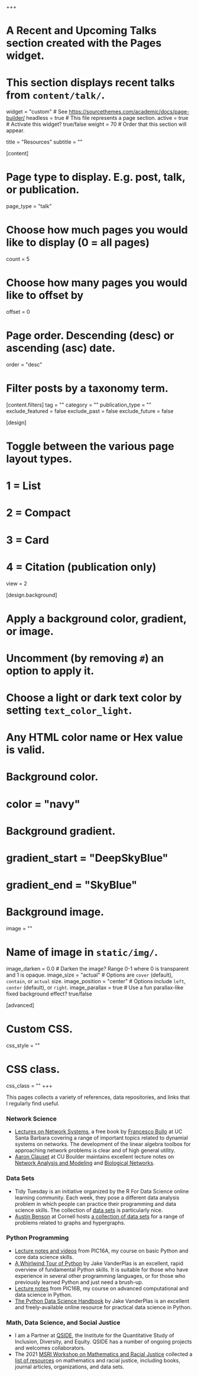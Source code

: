 +++
# A Recent and Upcoming Talks section created with the Pages widget.
# This section displays recent talks from `content/talk/`.

widget = "custom"  # See https://sourcethemes.com/academic/docs/page-builder/
headless = true  # This file represents a page section.
active = true  # Activate this widget? true/false
weight = 70  # Order that this section will appear.

title = "Resources"
subtitle = ""

[content]
  # Page type to display. E.g. post, talk, or publication.
  page_type = "talk"
  
  # Choose how much pages you would like to display (0 = all pages)
  count = 5
  
  # Choose how many pages you would like to offset by
  offset = 0

  # Page order. Descending (desc) or ascending (asc) date.
  order = "desc"

  # Filter posts by a taxonomy term.
  [content.filters]
    tag = ""
    category = ""
    publication_type = ""
    exclude_featured = false
    exclude_past = false
    exclude_future = false
    
[design]
  # Toggle between the various page layout types.
  #   1 = List
  #   2 = Compact
  #   3 = Card
  #   4 = Citation (publication only)
  view = 2
  
[design.background]
  # Apply a background color, gradient, or image.
  #   Uncomment (by removing `#`) an option to apply it.
  #   Choose a light or dark text color by setting `text_color_light`.
  #   Any HTML color name or Hex value is valid.

  # Background color.
  # color = "navy"
  
  # Background gradient.
  # gradient_start = "DeepSkyBlue"
  # gradient_end = "SkyBlue"
  
  # Background image.
  image = ""  
  # Name of image in `static/img/`.
  image_darken = 0.0  # Darken the image? Range 0-1 where 0 is transparent and 1 is opaque.
  image_size = "actual"  #  Options are `cover` (default), `contain`, or `actual` size.
  image_position = "center"  # Options include `left`, `center` (default), or `right`.
  image_parallax = true  # Use a fun parallax-like fixed background effect? true/false
  
[advanced]
 # Custom CSS. 
 css_style = ""
 
 # CSS class.
 css_class = ""
+++



This pages collects a variety of references, data repositories, and links that I regularly find useful. 


### Network Science

- [Lectures on Network Systems](http://motion.me.ucsb.edu/book-lns/), a free book by [Francesco Bullo](http://motion.me.ucsb.edu/) at UC Santa Barbara covering a range of important topics related to dynamial systems on networks. The development of the linear algebra toolbox for approaching network problems is clear and of high general utility.   
- [Aaron Clauset](https://aaronclauset.github.io/) at CU Boulder maintains excellent lecture notes on [Network Analysis and Modeling](https://aaronclauset.github.io/courses/5352/) and [Biological Networks](https://aaronclauset.github.io/courses/3352/). 

### Data Sets

- Tidy Tuesday is an initiative organized by the R For Data Science online learning community. Each week, they pose a different data analysis problem in which people can practice their programming and data science skills. The collection of [data sets](https://github.com/rfordatascience/tidytuesday) is particularly nice. 
- [Austin Benson](https://www.cs.cornell.edu/~arb/) at Cornell hosts [a collection of data sets](https://www.cs.cornell.edu/~arb/data/) for a range of problems related to graphs and hypergraphs. 

### Python Programming

- [Lecture notes and videos](https://philchodrow.github.io/PIC16A/schedule/) from PIC16A, my course on basic Python and core data science skills. 
- [A Whirlwind Tour of Python](https://jakevdp.github.io/WhirlwindTourOfPython/) by Jake VanderPlas is an excellent, rapid overview of fundamental Python skills. It is suitable for those who have experience in several other programming languages, or for those who previously learned Python and just need a brush-up.  
- [Lecture notes](https://philchodrow.github.io/PIC16B/schedule/) from PIC16B, my course on advanced computational and data science in Python.  
- [The Python Data Science Handbook](https://jakevdp.github.io/PythonDataScienceHandbook/) by Jake VanderPlas is an excellent and freely-available online resource for practical data science in Python. 

### Math, Data Science, and Social Justice

- I am a Partner at [QSIDE](https://qsideinstitute.org/), the Institute for the Quantitative Study of Inclusion, Diversity, and Equity. QSIDE has a number of ongoing projects and welcomes collaborators. 
- The 2021 [MSRI Workshop on Mathematics and Racial Justice](https://www.msri.org/workshops/1012) collected a [list of resources](https://docs.google.com/document/d/1-40eCiJdlOIxDWnALv-kqO5-0c5NH1M857-_kTj-GeE/edit?usp=sharing) on mathematics and racial justice, including books, journal articles, organizations, and data sets.